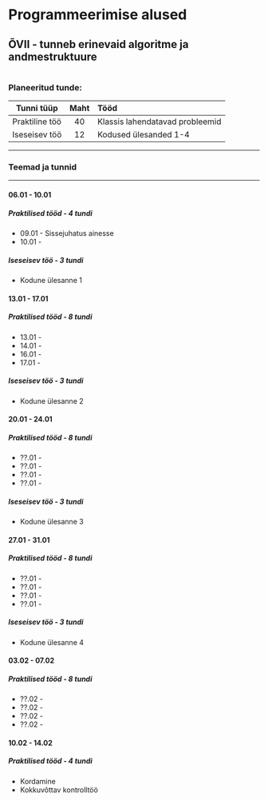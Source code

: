 # Programmeerimise alused
## ÕVII - tunneb erinevaid algoritme ja andmestruktuure
#
### Planeeritud tunde:
| Tunni tüüp | Maht | Tööd |
| ------------- |:------------------:| :----|
| Praktiline töö|  40  | Klassis lahendatavad probleemid |
| Iseseisev töö | 12 | Kodused ülesanded 1-4 |
---
### Teemad ja tunnid
---
#### 06.01 - 10.01
##### Praktilised tööd - 4 tundi
  * 09.01 - Sissejuhatus ainesse
  * 10.01 -   
##### Iseseisev töö - 3 tundi
  * Kodune ülesanne 1
#### 13.01 - 17.01
##### Praktilised tööd - 8 tundi
  * 13.01 - 
  * 14.01 - 
  * 16.01 - 
  * 17.01 -   
##### Iseseisev töö - 3 tundi
  * Kodune ülesanne 2
#### 20.01 - 24.01
##### Praktilised tööd - 8 tundi
  * ??.01 -  
  * ??.01 -  
  * ??.01 -  
  * ??.01 -   
##### Iseseisev töö - 3 tundi
  * Kodune ülesanne 3
#### 27.01 - 31.01
##### Praktilised tööd - 8 tundi
  * ??.01 -  
  * ??.01 -  
  * ??.01 -  
  * ??.01 -  
##### Iseseisev töö - 3 tundi
  * Kodune ülesanne 4
#### 03.02 - 07.02
##### Praktilised tööd - 8 tundi
  * ??.02 -  
  * ??.02 -  
  * ??.02 -  
  * ??.02 -  
#### 10.02 - 14.02
##### Praktilised tööd - 4 tundi
  * Kordamine
  * Kokkuvõttav kontrolltöö
